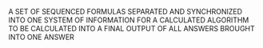 A SET OF SEQUENCED FORMULAS SEPARATED AND SYNCHRONIZED INTO ONE SYSTEM OF INFORMATION FOR A CALCULATED ALGORITHM TO BE CALCULATED INTO A FINAL OUTPUT OF ALL ANSWERS BROUGHT INTO ONE ANSWER
